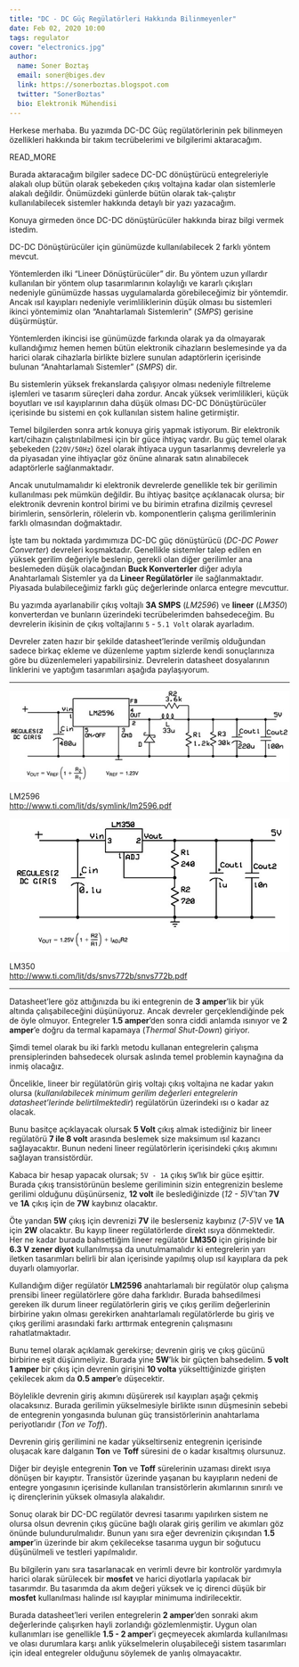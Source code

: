 ```yaml
---
title: "DC - DC Güç Regülatörleri Hakkında Bilinmeyenler"
date: Feb 02, 2020 10:00
tags: regulator
cover: "electronics.jpg"
author:
  name: Soner Boztaş
  email: soner@biges.dev
  link: https://sonerboztas.blogspot.com
  twitter: "SonerBoztas"
  bio: Elektronik Mühendisi
---
```


Herkese merhaba. Bu yazımda DC-DC Güç regülatörlerinin pek bilinmeyen
özellikleri hakkında bir takım tecrübelerimi ve bilgilerimi aktaracağım.

READ_MORE

Burada aktaracağım bilgiler sadece DC-DC dönüştürücü entegreleriyle alakalı
olup bütün olarak şebekeden çıkış voltajına kadar olan sistemlerle alakalı
değildir. Önümüzdeki günlerde bütün olarak tak-çalıştır kullanılabilecek
sistemler hakkında detaylı bir yazı yazacağım.

Konuya girmeden önce DC-DC dönüştürücüler hakkında biraz bilgi vermek istedim.

DC-DC Dönüştürücüler için günümüzde kullanılabilecek 2 farklı yöntem mevcut.

Yöntemlerden ilki “Lineer Dönüştürücüler” dir. Bu yöntem uzun yıllardır
kullanılan bir yöntem olup tasarımlarının kolaylığı ve kararlı çıkışları
nedeniyle günümüzde hassas uygulamalarda görebileceğimiz bir yöntemdir. Ancak
ısıl kayıpları nedeniyle verimliliklerinin düşük olması bu sistemleri ikinci
yöntemimiz olan “Anahtarlamalı Sistemlerin” (*SMPS*) gerisine düşürmüştür.

Yöntemlerden ikincisi ise günümüzde farkında olarak ya da olmayarak
kullandığımız hemen hemen bütün elektronik cihazların beslemesinde ya da
harici olarak cihazlarla birlikte bizlere sunulan adaptörlerin içerisinde
bulunan “Anahtarlamalı Sistemler” (*SMPS*) dir. 

Bu sistemlerin yüksek frekanslarda çalışıyor olması nedeniyle filtreleme
işlemleri ve tasarım süreçleri daha zordur. Ancak yüksek verimlilikleri, küçük
boyutları ve ısıl kayıplarının daha düşük olması DC-DC Dönüştürücüler
içerisinde bu sistemi en çok kullanılan sistem haline getirmiştir.

Temel bilgilerden sonra artık konuya giriş yapmak istiyorum. Bir elektronik
kart/cihazın çalıştırılabilmesi için bir güce ihtiyaç vardır. Bu güç temel
olarak şebekeden (`220V/50Hz`) özel olarak ihtiyaca uygun tasarlanmış devrelerle
ya da piyasadan yine ihtiyaçlar göz önüne alınarak satın alınabilecek
adaptörlerle sağlanmaktadır. 

Ancak unutulmamalıdır ki elektronik devrelerde genellikle tek bir gerilimin
kullanılması pek mümkün değildir. Bu ihtiyaç basitçe açıklanacak olursa; bir
elektronik devrenin kontrol birimi ve bu birimin etrafına dizilmiş çevresel
birimlerin, sensörlerin, rölelerin vb. komponentlerin çalışma gerilimlerinin
farklı olmasından doğmaktadır.

İşte tam bu noktada yardımımıza DC-DC güç dönüştürücü (*DC-DC Power Converter*)
devreleri koşmaktadır. Genellikle sistemler talep edilen en yüksek gerilim
değeriyle beslenip, gerekli olan diğer gerilimler ana beslemeden düşük
olacağından **Buck Konverterler** diğer adıyla Anahtarlamalı Sistemler ya da
**Lineer Regülatörler** ile sağlanmaktadır. Piyasada bulabileceğimiz farklı güç
değerlerinde onlarca entegre mevcuttur.

Bu yazımda ayarlanabilir çıkış voltajlı **3A SMPS** (*LM2596*) ve **lineer** (*LM350*)
konverterdan ve bunların üzerindeki tecrübelerimden bahsedeceğim. Bu
devrelerin ikisinin de çıkış voltajlarını `5` - `5.1 Volt` olarak ayarladım.

Devreler zaten hazır bir şekilde datasheet’lerinde verilmiş olduğundan sadece
birkaç ekleme ve düzenleme yaptım sizlerde kendi sonuçlarınıza göre bu
düzenlemeleri yapabilirsiniz. Devrelerin datasheet dosyalarının linklerini ve
yaptığım tasarımları aşağıda paylaşıyorum.

---

<div class="full zoomable">
    <img src="/public/images/posts/clips/LM2596.jpg" alt="LM2596">
    <p>LM2596<br/><a href="http://www.ti.com/lit/ds/symlink/lm2596.pdf">http://www.ti.com/lit/ds/symlink/lm2596.pdf</a></p>
</div>

<div class="full zoomable">
    <img src="/public/images/posts/clips/LM350.jpg" alt="LM350">
    <p>LM350<br/><a href="http://www.ti.com/lit/ds/snvs772b/snvs772b.pdf">http://www.ti.com/lit/ds/snvs772b/snvs772b.pdf</a></p>
</div>

---

Datasheet’lere göz attığınızda bu iki entegrenin de **3 amper**’lik bir yük
altında çalışabileceğini düşünüyoruz. Ancak devreler gerçeklendiğinde pek de
öyle olmuyor. Entegreler **1.5 amper**’den sonra ciddi anlamda ısınıyor ve **2
amper**’e doğru da termal kapamaya (*Thermal Shut-Down*) giriyor.

Şimdi temel olarak bu iki farklı metodu kullanan entegrelerin çalışma
prensiplerinden bahsedecek olursak aslında temel problemin kaynağına da inmiş
olacağız.

Öncelikle, lineer bir regülatörün giriş voltajı çıkış voltajına ne kadar yakın
olursa (*kullanılabilecek minimum gerilim değerleri entegrelerin
datasheet’lerinde belirtilmektedir*) regülatörün üzerindeki ısı o kadar az
olacak. 

Bunu basitçe açıklayacak olursak **5 Volt** çıkış almak istediğiniz bir lineer
regülatörü **7 ile 8 volt** arasında beslemek size maksimum ısıl kazancı
sağlayacaktır. Bunun nedeni lineer regülatörlerin içerisindeki çıkış akımını
sağlayan transistördür. 

Kabaca bir hesap yapacak olursak; `5V - 1A` çıkış `5W`’lık bir güce eşittir.
Burada çıkış transistörünün besleme geriliminin sizin entegrenizin besleme
gerilimi olduğunu düşünürseniz, **12 volt** ile beslediğinizde (*12 - 5*)V’tan 
**7V** ve **1A** çıkış için de **7W** kaybınız olacaktır. 

Öte yandan **5W** çıkış için devrenizi **7V** ile beslerseniz kaybınız (*7-5*)V ve 
**1A** için **2W** olacaktır. Bu kayıp lineer regülatörlerde direkt ısıya 
dönmektedir. Her ne kadar burada bahsettiğim lineer regülatör **LM350** için 
girişinde bir **6.3 V zener diyot** kullanılmışsa da unutulmamalıdır ki 
entegrelerin yarı iletken tasarımları belirli bir alan içerisinde yapılmış 
olup ısıl kayıplara da pek duyarlı olamıyorlar.

Kullandığım diğer regülatör **LM2596** anahtarlamalı bir regülatör olup çalışma
prensibi lineer regülatörlere göre daha farklıdır. Burada bahsedilmesi gereken
ilk durum lineer regülatörlerin giriş ve çıkış gerilim değerlerinin birbirine
yakın olması gerekirken anahtarlamalı regülatörlerde bu giriş ve çıkış
gerilimi arasındaki farkı arttırmak entegrenin çalışmasını rahatlatmaktadır.

Bunu temel olarak açıklamak gerekirse; devrenin giriş ve çıkış gücünü
birbirine eşit düşünmeliyiz. Burada yine **5W**’lık bir güçten bahsedelim. 
**5 volt 1 amper** bir çıkış için devrenin girişini **10 volta** 
yükselttiğinizde girişten çekilecek akım da **0.5 amper**’e düşecektir. 

Böylelikle devrenin giriş akımını düşürerek ısıl kayıpları aşağı çekmiş 
olacaksınız. Burada gerilimin yükselmesiyle birlikte ısının düşmesinin sebebi 
de entegrenin yongasında bulunan güç transistörlerinin anahtarlama 
periyotlarıdır (*Ton ve Toff*).

Devrenin giriş gerilimini ne kadar yükseltirseniz entegrenin içerisinde
oluşacak kare dalganın **Ton** ve **Toff** süresini de o kadar kısaltmış 
olursunuz.

Diğer bir deyişle entegrenin **Ton** ve **Toff** sürelerinin uzaması direkt ısıya
dönüşen bir kayıptır. Transistör üzerinde yaşanan bu kayıpların nedeni de
entegre yongasının içerisinde kullanılan transistörlerin akımlarının sınırılı
ve iç dirençlerinin yüksek olmasıyla alakalıdır.

Sonuç olarak bir DC-DC regülatör devresi tasarımı yapılırken sistem ne olursa
olsun devrenin çıkış gücüne bağlı olarak giriş gerilim ve akımları göz önünde
bulundurulmalıdır. Bunun yanı sıra eğer devrenizin çıkışından **1.5 amper**’in
üzerinde bir akım çekilecekse tasarıma uygun bir soğutucu düşünülmeli ve
testleri yapılmalıdır. 

Bu bilgilerin yanı sıra tasarlanacak en verimli devre bir kontrolör yardımıyla
harici olarak sürülecek bir **mosfet** ve harici diyotlarla yapılacak bir
tasarımdır. Bu tasarımda da akım değeri yüksek ve iç direnci düşük bir **mosfet**
kullanılması halinde ısıl kayıplar minimuma indirilecektir.

Burada datasheet’leri verilen entegrelerin **2 amper**’den sonraki akım
değerlerinde çalışırken hayli zorlandığı gözlemlenmiştir. Uygun olan
kullanımları ise genellikle **1.5 - 2 amper**’i geçmeyecek akımlarda kullanılması
ve olası durumlara karşı anlık yükselmelerin oluşabileceği sistem tasarımları
için ideal entegreler olduğunu söylemek de yanlış olmayacaktır.
